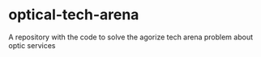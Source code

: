 # optical-tech-arena
A repository with the code to solve the agorize tech arena problem about optic services
